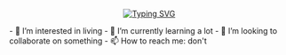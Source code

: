 <div align="center">
  
[![Typing SVG](https://readme-typing-svg.demolab.com?font=Gilroy&weight=700&size=40&pause=1000&color=5c7a84&width=600&height=60&lines=Hello+Po+Sainyo+%F0%9F%8C%9F)](https://git.io/typing-svg)

</div>
- 👀 I’m interested in living
- 🌱 I’m currently learning a lot
- 💞️ I’m looking to collaborate on something
- 📫 How to reach me: don't

<!---
Zetha265/Zetha265 is a ✨ special ✨ repository because its `README.md` (this file) appears on your GitHub profile.
You can click the Preview link to take a look at your changes.
--->
